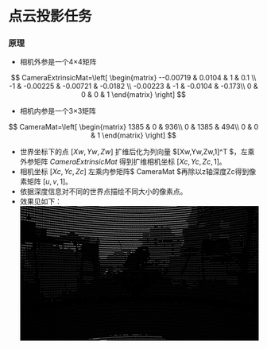 # 点云投影任务

### 原理
+ 相机外参是一个4×4矩阵
  
$$
CameraExtrinsicMat=\left[
 \begin{matrix}
    --0.00719 & 0.0104 & 1 & 0.1 \\
   -1 & -0.00225 & -0.00721 & -0.0182 \\
  -0.00223 & -1 & -0.0104 & -0.173\\
   0 & 0 & 0 & 1 
  \end{matrix}
  \right]
$$

+ 相机内参是一个3×3矩阵

$$
CameraMat=\left[
 \begin{matrix}
  1385 & 0 & 936\\
  0 &  1385 & 494\\
   0 &  0 & 1 
  \end{matrix}
  \right] 
$$

+ 世界坐标下的点 $[Xw,Yw,Zw]$ 扩维后化为列向量 $[Xw,Yw,Zw,1]^T $，左乘外参矩阵 $CameraExtrinsicMat$ 得到扩维相机坐标 $[Xc,Yc,Zc,1]$。
+ 相机坐标 $[Xc,Yc,Zc]$ 左乘内参矩阵$ CameraMat $再除以z轴深度Zc得到像素矩阵 $[u,v,1]$。
+ 依据深度信息对不同的世界点描绘不同大小的像素点。
+ 效果见如下：
![](https://github.com/b-Acid/24-vision-lwh/blob/main/%E7%82%B9%E4%BA%91%E6%8A%95%E5%BD%B1%E4%BB%BB%E5%8A%A1/outputs/one/cloud_2.jpg?raw=true)

